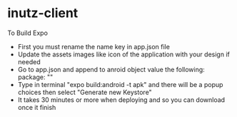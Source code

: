 # inutz-client

To Build Expo 
* First you must rename the name key in app.json file
* Update the assets images like icon of the application with your design if needed
* Go to app.json and append to anroid object value the following:
  package: "<yourpackagename/>"
* Type in terminal "expo build:android -t apk" and there will be a popup choices then select "Generate new Keystore"
* It takes 30 minutes or more when deploying and so you can download once it finish 
